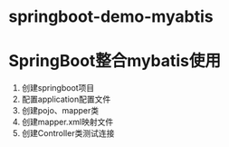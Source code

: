 # springboot-demo-myabtis
# SpringBoot整合mybatis使用
1. 创建springboot项目
2. 配置application配置文件
3. 创建pojo、mapper类
4. 创建mapper.xml映射文件
5. 创建Controller类测试连接
